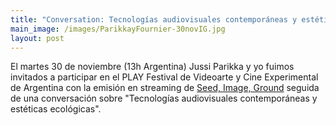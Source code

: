 ```yaml
---
title: "Conversation: Tecnologías audiovisuales contemporáneas y estéticas ecológicas"
main_image: /images/ParikkayFournier-30novIG.jpg
layout: post
---
```


El martes 30 de noviembre (13h Argentina) Jussi Parikka y yo fuimos invitados a participar en el PLAY Festival de Videoarte y Cine Experimental de Argentina con la emisión en streaming de <a href="/works/seedimageground">Seed, Image, Ground</a> seguida de una conversación sobre "Tecnologías audiovisuales contemporáneas y estéticas ecológicas".
